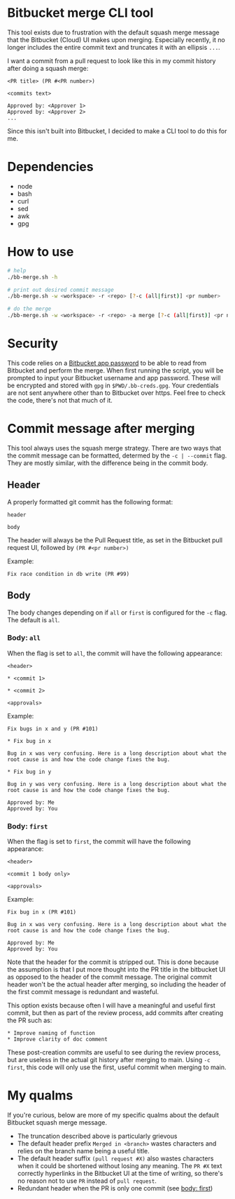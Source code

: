 # Bitbucket merge CLI tool

This tool exists due to frustration with the default squash merge message that
the Bitbucket (Cloud) UI makes upon merging. Especially recently, it no longer
includes the entire commit text and truncates it with an ellipsis `...`.

I want a commit from a pull request to look like this in my commit history
after doing a squash merge:

```
<PR title> (PR #<PR number>)

<commits text>

Approved by: <Approver 1>
Approved by: <Approver 2>
...
```

Since this isn't built into Bitbucket, I decided to make a CLI tool to do this
for me.

# Dependencies

- node
- bash
- curl
- sed
- awk
- gpg

# How to use

```sh
# help
./bb-merge.sh -h

# print out desired commit message
./bb-merge.sh -w <workspace> -r <repo> [?-c (all|first)] <pr number>

# do the merge
./bb-merge.sh -w <workspace> -r <repo> -a merge [?-c (all|first)] <pr number>
```

# Security

This code relies on a [Bitbucket app password](https://support.atlassian.com/bitbucket-cloud/docs/app-passwords/)
to be able to read from Bitbucket and perform the merge. When first running the
script, you will be prompted to input your Bitbucket username and app password.
These will be encrypted and stored with `gpg` in `$PWD/.bb-creds.gpg`. Your
credentials are not sent anywhere other than to Bitbucket over https. Feel free
to check the code, there's not that much of it.

# Commit message after merging

This tool always uses the squash merge strategy. There are two ways that the
commit message can be formatted, determed by the `-c | --commit` flag. They are
mostly similar, with the difference being in the commit body.

## Header

A properly formatted git commit has the following format:

```
header

body
```

The header will always be the Pull Request title, as set in the Bitbucket pull
request UI, followed by `(PR #<pr number>)`

Example:

`Fix race condition in db write (PR #99)`

## Body

The body changes depending on if `all` or `first` is configured for the `-c` flag.
The default is `all`.

### Body: `all`

When the flag is set to `all`, the commit will have the following appearance:

```
<header>

* <commit 1>

* <commit 2>

<approvals>
```

Example:

```
Fix bugs in x and y (PR #101)

* Fix bug in x

Bug in x was very confusing. Here is a long description about what the
root cause is and how the code change fixes the bug.

* Fix bug in y

Bug in y was very confusing. Here is a long description about what the
root cause is and how the code change fixes the bug.

Approved by: Me
Approved by: You
```

### Body: `first`

When the flag is set to `first`, the commit will have the following appearance:

```
<header>

<commit 1 body only>

<approvals>
```

Example:

```
Fix bug in x (PR #101)

Bug in x was very confusing. Here is a long description about what the
root cause is and how the code change fixes the bug.

Approved by: Me
Approved by: You
```

Note that the header for the commit is stripped out. This is done because the
assumption is that I put more thought into the PR title in the bitbucket UI as
opposed to the header of the commit message. The original commit header won't
be the actual header after merging, so including the header of the first commit
message is redundant and wasteful.

This option exists because often I will have a meaningful and useful first
commit, but then as part of the review process, add commits after creating the
PR such as:

```
* Improve naming of function
* Improve clarity of doc comment
```

These post-creation commits are useful to see during the review process, but
are useless in the actual git history after merging to main. Using `-c first`,
this code will only use the first, useful commit when merging to main.

# My qualms

If you're curious, below are more of my specific qualms about the default
Bitbucket squash merge message.

- The truncation described above is particularly grievous
- The default header prefix `Merged in <branch>` wastes characters and relies
  on the branch name being a useful title.
- The default header suffix `(pull request #X)` also wastes characters when it
  could be shortened without losing any meaning. The `PR #X` text correctly
  hyperlinks in the Bitbucket UI at the time of writing, so there's no reason
  not to use `PR` instead of `pull request`.
- Redundant header when the PR is only one commit (see [body: first](#body-first))

